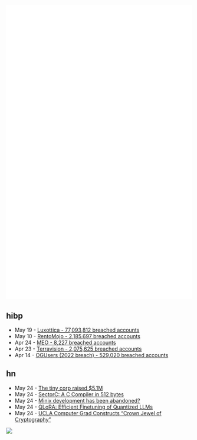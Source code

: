 ![Metrics](https://raw.githubusercontent.com/phixion/phixion/master/metrics.svg)

## hibp

<!--
for https://github.com/phixion/phixion/blob/main/.github/workflows/feeds.yml
-->
<!--START_SECTION:haveibeenpwnd-->
- May 19 - [Luxottica - 77,093,812 breached accounts](https://haveibeenpwned.com/PwnedWebsites#Luxottica)
- May 10 - [RentoMojo - 2,185,697 breached accounts](https://haveibeenpwned.com/PwnedWebsites#RentoMojo)
- Apr 24 - [MEO - 8,227 breached accounts](https://haveibeenpwned.com/PwnedWebsites#MEO)
- Apr 23 - [Terravision - 2,075,625 breached accounts](https://haveibeenpwned.com/PwnedWebsites#Terravision)
- Apr 14 - [OGUsers (2022 breach) - 529,020 breached accounts](https://haveibeenpwned.com/PwnedWebsites#OGUsers2022)
<!--END_SECTION:haveibeenpwnd-->

## hn

<!--
for https://github.com/phixion/phixion/blob/main/.github/workflows/feeds.yml
-->
<!--START_SECTION:hn-->
- May 24 - [The tiny corp raised $5.1M](https://geohot.github.io//blog/jekyll/update/2023/05/24/the-tiny-corp-raised-5M.html)
- May 24 - [SectorC: A C Compiler in 512 bytes](https://xorvoid.com/sectorc.html)
- May 24 - [Minix development has been abandoned?](https://git.minix3.org/index.cgi?p=minix.git;a=summary)
- May 24 - [QLoRA: Efficient Finetuning of Quantized LLMs](https://arxiv.org/abs/2305.14314)
- May 24 - [UCLA Computer Grad Constructs “Crown Jewel of Cryptography”](https://www.acm.org/media-center/2023/may/dissertation-award-2022)
<!--END_SECTION:hn-->

<!--
for https://yhype.me
-->
![](https://hit.yhype.me/github/profile?user_id=13013670)
